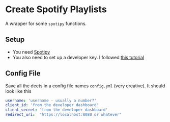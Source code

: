# Create Spotify Playlists

A wrapper for some `spotipy` functions.

## Setup

* You need [Spotipy](https://spotipy.readthedocs.io/en/2.12.0/)
* You also need to set up a developer key. I followed [this tutorial](https://medium.com/@leighmurray_10641/creating-a-spotify-playlist-with-python-7ff7ee94f612)

## Config File
Save all the deets in a config file names `config.yml` (very creative). It should look like this
```yml
username: 'username - usually a number?'
client_id: 'from the developer dashboard'
client_secret: 'from the developer dashboard'
redirect_uri:  "https://localhost:8080 or whatever"

```


